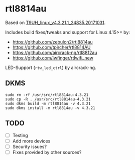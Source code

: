 # rtl8814au

Based on [T9UH_linux_v4.3.21.1_24835.20171031](https://static.tp-link.com/2018/201805/20180508/Archer%20T9UH_180428_Linux_beta.zip).

Includes build fixes/tweaks and support for Linux 4.15>= by:
* https://github.com/zebulon2/rtl8814au
* https://github.com/tpircher/rtl8814AU
* https://github.com/aircrack-ng/rtl8812au
* https://github.com/lwfinger/rtlwifi_new

LED-Support (`rtw_led_ctrl`) by aircrack-ng.

## DKMS

```
sudo rm -rf /usr/src/rtl8814au-4.3.21
sudo cp -R . /usr/src/rtl8814au-4.3.21
sudo dkms build -m rtl8814au -v 4.3.21
sudo dkms install -m rtl8814au -v 4.3.21
```

## TODO
- [ ] Testing
- [ ] Add more devices
- [ ] Security issues?
- [ ] Fixes provided by other sources?
